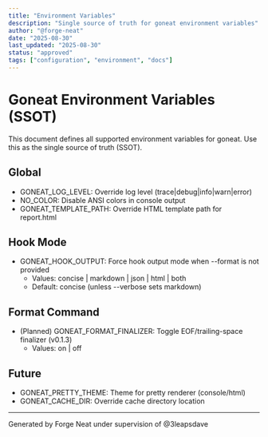 ```yaml
---
title: "Environment Variables"
description: "Single source of truth for goneat environment variables"
author: "@forge-neat"
date: "2025-08-30"
last_updated: "2025-08-30"
status: "approved"
tags: ["configuration", "environment", "docs"]
---
```


# Goneat Environment Variables (SSOT)

This document defines all supported environment variables for goneat. Use this as the single source of truth (SSOT).

## Global

- GONEAT_LOG_LEVEL: Override log level (trace|debug|info|warn|error)
- NO_COLOR: Disable ANSI colors in console output
- GONEAT_TEMPLATE_PATH: Override HTML template path for report.html

## Hook Mode

- GONEAT_HOOK_OUTPUT: Force hook output mode when --format is not provided
  - Values: concise | markdown | json | html | both
  - Default: concise (unless --verbose sets markdown)

## Format Command

- (Planned) GONEAT_FORMAT_FINALIZER: Toggle EOF/trailing-space finalizer (v0.1.3)
  - Values: on | off

## Future

- GONEAT_PRETTY_THEME: Theme for pretty renderer (console/html)
- GONEAT_CACHE_DIR: Override cache directory location

---

Generated by Forge Neat under supervision of @3leapsdave

